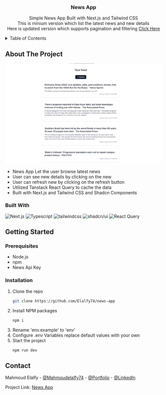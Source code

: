 <br />
<div align="center">
  <h3 align="center">News App</h3>

  <p align="center">
   Simple News App Built with Next.js and Tailwind CSS
    <br />
    This is minium version which list the latest news and new details
    <br />
    Here is updated version which supports pagination and filtering <a href="https://github.com/Elalfy74/news-app/tree/pagination-and-filtering">Click Here</a>
  </p>
</div>

  <details>
  <summary>Table of Contents</summary>
  <ol>
    <li>
      <a href="#about-the-project">About The Project</a>
      <ul>
        <li><a href="#built-with">Built With</a></li>
      </ul>
    </li>
    <li>
      <a href="#getting-started">Getting Started</a>
      <ul>
        <li><a href="#prerequisites">Prerequisites</a></li>
        <li><a href="#installation">Installation</a></li>
      </ul>
    </li>
    <li><a href="#contact">Contact</a></li>
  </ol>
</details>

## About The Project

[![News App](assets/screenshot.png)](https://github.com/Elalfy74/news-app)

- News App Let the user browse latest news
- User can see new details by clicking on the new
- User can refresh new by clicking on the refresh button
- Utilized Tanstack React Query to cache the data
- Built with Next.js and Tailwind CSS and Shadcn Components

### Built With

![Next.js](https://img.shields.io/badge/next.js-000000?style=for-the-badge&logo=nextdotjs&logoColor=white)
![Typescript](https://img.shields.io/badge/-Typescript-007ACC?style=for-the-badge&logo=typescript&logoColor=white)
![tailwindcss](https://img.shields.io/badge/tailwindcss-0F172A?style=for-the-badge&logo=tailwindcss)
![shadcn/ui](https://img.shields.io/badge/shadcn/ui-000000?style=for-the-badge&logo=shadcn/ui&logoColor=white)
![React Query](https://img.shields.io/badge/-Tanstack%20Query-FF4154?style=for-the-badge&logo=react%20query&logoColor=white)

## Getting Started

### Prerequisites

- Node.js
- npm
- News Api Key

### Installation

1. Clone the repo
   ```sh
   git clone https://github.com/Elalfy74/news-app
   ```
2. Install NPM packages
   ```sh
   npm i
   ```
3. Rename 'env.example' to 'env'
4. Configure .env Variables
   replace default values with your own
5. Start the project
   ```sh
   npm run dev
   ```

## Contact

Mahmoud Elalfy - [@Mahmoudelalfy74](https://twitter.com/Mahmoudelalfy74) -
[@Portfolio](https://mahmoud-elalfy.vercel.app/) -
[@LinkedIn](https://www.linkedin.com/in/mahmoud-elalfy-79b894209/)

Project Link: [News App](https://github.com/Elalfy74/news-app)
